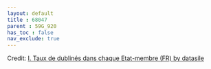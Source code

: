 ```yaml
---
layout: default
title : 68047
parent : 59G_920
has_toc : false
nav_exclude: true
--- 
```


<div id="observablehq-Titre-88a74a7c"></div>
<div id="observablehq-Intro-88a74a7c"></div>
<div id="observablehq-VISU-88a74a7c"></div>
<div id="observablehq-graph-88a74a7c"></div>
<div id="observablehq-viewof-origines-88a74a7c"></div>
<div id="observablehq-graph1-88a74a7c"></div>
<div id="observablehq-map-88a74a7c"></div>
<div id="observablehq-viewof-annee_min2-88a74a7c"></div>
<div id="observablehq-map1-88a74a7c"></div>
<div id="observablehq-Attention-88a74a7c"></div>
<div id="observablehq-Comment-88a74a7c"></div>
<div id="observablehq-Summ-88a74a7c"></div>
<p>Credit: <a href="https://observablehq.com/d/dc651ec630d48c20">I. Taux de dublinés dans chaque Etat-membre (FR) by datasile</a></p>

<link rel="stylesheet" href="https://cdn.jsdelivr.net/npm/@observablehq/inspector@5/dist/inspector.css">
<script type="module">
import {Runtime, Inspector} from "https://cdn.jsdelivr.net/npm/@observablehq/runtime@5/dist/runtime.js";
import define from "https://api.observablehq.com/d/dc651ec630d48c20.js?v=4";
new Runtime().module(define, name => {
  if (name === "Titre") return new Inspector(document.querySelector("#observablehq-Titre-88a74a7c"));
  if (name === "Intro") return new Inspector(document.querySelector("#observablehq-Intro-88a74a7c"));
  if (name === "VISU") return new Inspector(document.querySelector("#observablehq-VISU-88a74a7c"));
  if (name === "graph") return new Inspector(document.querySelector("#observablehq-graph-88a74a7c"));
  if (name === "viewof origines") return new Inspector(document.querySelector("#observablehq-viewof-origines-88a74a7c"));
  if (name === "graph1") return new Inspector(document.querySelector("#observablehq-graph1-88a74a7c"));
  if (name === "map") return new Inspector(document.querySelector("#observablehq-map-88a74a7c"));
  if (name === "viewof annee_min2") return new Inspector(document.querySelector("#observablehq-viewof-annee_min2-88a74a7c"));
  if (name === "map1") return new Inspector(document.querySelector("#observablehq-map1-88a74a7c"));
  if (name === "Attention") return new Inspector(document.querySelector("#observablehq-Attention-88a74a7c"));
  if (name === "Comment") return new Inspector(document.querySelector("#observablehq-Comment-88a74a7c"));
  if (name === "Summ") return new Inspector(document.querySelector("#observablehq-Summ-88a74a7c"));
  return ["maxY","yMax","tauxDublines"].includes(name);
});
</script>

